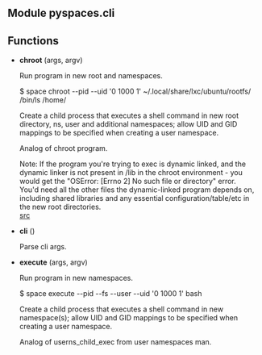 Module pyspaces.cli
-------------------

Functions
---------
- **chroot** (args, argv)

    Run program in new root and namespaces.

    $ space chroot --pid --uid '0 1000 1'  ~/.local/share/lxc/ubuntu/rootfs/ /bin/ls /home/
  
    Create a child process that executes a shell command in new
root directory, ns, user and additional namespaces; allow UID
and GID mappings to be specified when creating a user namespace.
  
    Analog of chroot program.
  
    Note: If the program you're trying to exec is dynamic
linked, and the dynamic linker is not present in /lib
in the chroot environment - you would get the
"OSError: [Errno 2] No such file or directory" error.  
You'd need all the other files the dynamic-linked
program depends on, including shared libraries and
any essential configuration/table/etc in the new
root directories.  
[src](http://www.ciiycode.com/0JiJzPgggqPg/why-doesnt-exec-work-after-chroot)

- **cli** ()

    Parse cli args.

- **execute** (args, argv)

    Run program in new namespaces.

    $ space execute --pid --fs --user --uid '0 1000 1' bash
  
    Create a child process that executes a shell command in new
namespace(s); allow UID and GID mappings to be specified when
creating a user namespace.
  
    Analog of userns_child_exec from user namespaces man.
